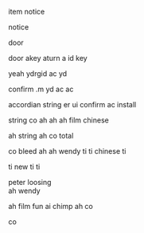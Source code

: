 item notice

notice

door   

door akey aturn a id key

yeah ydrgid ac yd 

confirm .m yd ac ac 
                                
accordian string  er ui confirm ac  install

string
      co 
    ah 
  ah 
ah  film chinese 

ah
  string
ah      co                total

co
  bleed 
  ah   ah   wendy 
  ti     ti      chinese 
ti 

ti
  new 
ti    ti 

peter 
     loosing       
ah           wendy 

ah
  film  fun       ai chimp 
ah    co 

co 
